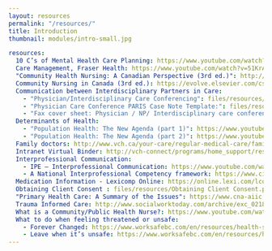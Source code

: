 ```yaml
--- 
layout: resources
permalink: "/resources/"
title: Introduction
thumbnail: modules/intro-small.jpg

resources:
  10 C’s of Mental Health Care Planning: https://www.youtube.com/watch?v=Xe_69r1Dl0w
  Care Management, Fraser Health: https://www.youtube.com/watch?v=51KrAku6awE
  "Community Health Nursing: A Canadian Perspective (3rd ed.)": http://www.mypearsonstore.ca/bookstore/community-health-nursing-a-canadian-perspective-9780132455657?xid=PSED
  Community Nursing in Canada (3rd ed.): https://evolve.elsevier.com/cs/product/9781771720182?role=student
  Communication between Interdisciplinary Partners in Care:
    - "Physician/Interdisciplinary Care Conferencing": files/resources/GPCC_Info_Bulletin.pdf
    - "Physician Care Conference PARIS Case Note Template:": files/resources/GPPC_Casenote.pdf
    - "Fax cover sheet: Physician / NP/ Interdisciplinary care conference": files/resources/GPPC_fax_cover_sheet.pdf
  Determinants of Health:
    - "Population Health: The New Agenda (part 1)": https://www.youtube.com/watch?v=aJbpRt4r5cE
    - "Population Health: The New Agenda (part 2)": https://www.youtube.com/watch?v=l2pBNoqYbjY
  Family doctors: http://www.vch.ca/your-care/regular-medical-care/family-doctors
  Intranet Virtual Binder: http://vch-connect/programs/home_support/resourcesandsupport/education/Pages/default.aspx
  Interprofessional Communication:
    - IPE – Interprofessional Communication: https://www.youtube.com/watch?v=8_2KXroUKRQ
    - A National Interprofessional Competency framework: https://www.cihc.ca/files/CIHC_IPCompetencies_Feb1210.pdf
  Medication Information - Lexicomp Online: https://online.lexi.com/lco/action/home
  Obtaining Client Consent : files/resources/Obtaining Client Consent.pdf
  "Primary Health Care: A Summary of the Issues": https://www.cna-aiic.ca/-/media/cna/page-content/pdf-en/bg7_primary_health_care_e.pdf?la=en&hash=0CBE2E5E881597DB0A35362508CC3AB4BD47323A
  Trauma Informed Care: http://www.socialworktoday.com/archive/exc_0218.shtml
  What is a Community/Public Health Nurse?: https://www.youtube.com/watch?v=pdTvSHAcQ1s
  What to do when feeling threatened or unsafe:
    - Forever Changed: https://www.worksafebc.com/en/resources/health-safety/videos/forever-changed/home-care?lang=en&origin=s&returnurl=https%3A%2F%2Fwww.worksafebc.com%2Fen%2Fforms-resources%23first%3D20%26sort%3Drelevancy%26f%3Aindustry-facet%3D%5BHealth%2520care%2520%2526%2520social%2520services%5D%26f%3Acontent-type-facet%3D%5BVideos%2520%2526%2520slide%2520shows%5D%26f%3Alanguage-facet%3D%5BEnglish%5D
    - Leave when it’s unsafe: https://www.worksafebc.com/en/resources/health-safety/videos/leave-when-its-unsafe?lang=en
---
```

